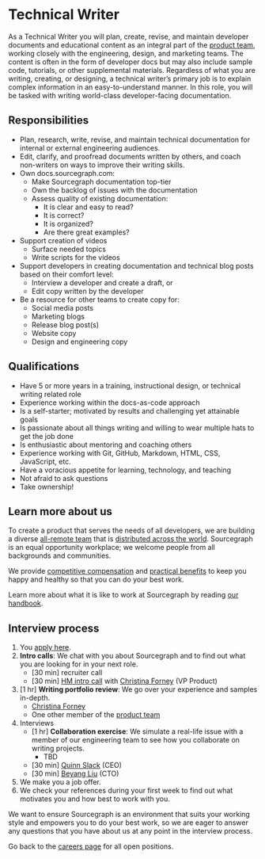 # Technical Writer

As a Technical Writer you will plan, create, revise, and maintain developer documents and educational content as an integral part of the [product team](https://about.sourcegraph.com/handbook/product), working closely with the engineering, design, and marketing teams. The content is often in the form of developer docs but may also include sample code, tutorials, or other supplemental materials. Regardless of what you are writing, creating, or designing, a technical writer’s primary job is to explain complex information in an easy-to-understand manner. In this role, you will be tasked with writing world-class developer-facing documentation.

## Responsibilities

- Plan, research, write, revise, and maintain technical documentation for internal or external engineering audiences.
- Edit, clarify, and proofread documents written by others, and coach non-writers on ways to improve their writing skills.
- Own docs.sourcegraph.com:
   - Make Sourcegraph documentation top-tier
   - Own the backlog of issues with the documentation
   - Assess quality of existing documentation:
      - It is clear and easy to read?
      - It is correct?
      - It is organized?
      - Are there great examples?
- Support creation of videos
   - Surface needed topics
   - Write scripts for the videos
- Support developers in creating documentation and technical blog posts based on their comfort level:
   - Interview a developer and create a draft, or
   - Edit copy written by the developer
- Be a resource for other teams to create copy for:
   - Social media posts
   - Marketing blogs
   - Release blog post(s)
   - Website copy
   - Design and engineering copy

## Qualifications

- Have 5 or more years in a training, instructional design, or technical writing related role
- Experience working within the docs-as-code approach
- Is a self-starter; motivated by results and challenging yet attainable goals
- Is passionate about all things writing and willing to wear multiple hats to get the job done
- Is enthusiastic about mentoring and coaching others
- Experience working with Git, GitHub, Markdown, HTML, CSS, JavaScript, etc.
- Have a voracious appetite for learning, technology, and teaching
- Not afraid to ask questions
- Take ownership!

## Learn more about us

To create a product that serves the needs of all developers, we are building a diverse [all-remote team](../../../company/remote/index.md) that is [distributed across the world](../../../company/team/index.md). Sourcegraph is an equal opportunity workplace; we welcome people from all backgrounds and communities.

We provide [competitive compensation](../../people-ops/compensation.md) and [practical benefits](../../people-ops/benefits-and-perks.md) to keep you happy and healthy so that you can do your best work.

Learn more about what it is like to work at Sourcegraph by reading [our handbook](../../index.md).

## Interview process

1. You [apply here](https://jobs.lever.co/sourcegraph/933f214e-338b-422b-b5d9-0b01057576d3/apply).
1. **Intro calls**: We chat with you about Sourcegraph and to find out what you are looking for in your next role.
   - [30 min] recruiter call
   - [30 min] [HM intro call](./interviews/hm_intro_call.md) with [Christina Forney](../../../company/team/index.md#christina-forney-she-her) (VP Product)
1. [1 hr] **Writing portfolio review**: We go over your experience and samples in-depth.
   - [Christina Forney](../../../company/team/index.md#christina-forney-she-her)
   - One other member of the [product team](../index.md#members)
1. Interviews
   - [1 hr] **Collaboration exercise**: We simulate a real-life issue with a member of our engineering team to see how you collaborate on writing projects.
      - TBD
   - [30 min] [Quinn Slack](../../../company/team/index.md#quinn-slack) (CEO)
   - [30 min] [Beyang Liu](../../../company/team/index.md#beyang-liu) (CTO)
1. We make you a job offer.
1. We check your references during your first week to find out what motivates you and how best to work with you.

We want to ensure Sourcegraph is an environment that suits your working style and empowers you to do your best work, so we are eager to answer any questions that you have about us at any point in the interview process.

Go back to the [careers page](../../../company/careers.md) for all open positions.
